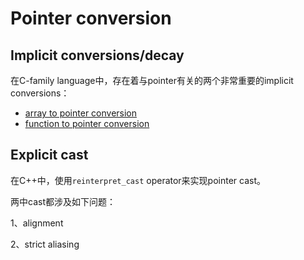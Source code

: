 # Pointer conversion

## Implicit conversions/decay

在C-family language中，存在着与pointer有关的两个非常重要的implicit conversions：

- [array to pointer conversion](https://en.cppreference.com/w/cpp/language/implicit_conversion#Array_to_pointer_conversion)
- [function to pointer conversion](https://en.cppreference.com/w/cpp/language/implicit_conversion#Function_to_pointer)

## Explicit cast

在C++中，使用`reinterpret_cast` operator来实现pointer cast。

两中cast都涉及如下问题：

1、alignment

2、strict aliasing

